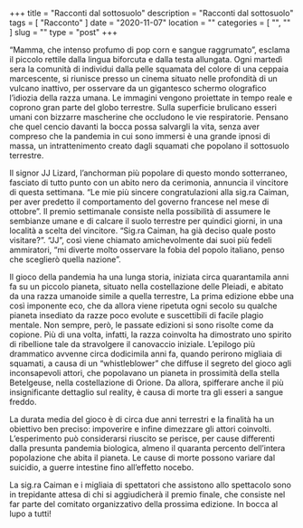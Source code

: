 +++
title = "Racconti dal sottosuolo"
description = "Racconti dal sottosuolo"
tags = [ "Racconto" ]
date = "2020-11-07"
location = ""
categories = [
  "",
  ""
]
slug = ""
type = "post"
+++

“Mamma, che intenso profumo di pop corn e sangue raggrumato”, esclama il piccolo rettile dalla lingua biforcuta e dalla testa allungata. Ogni martedì sera la comunità di individui dalla pelle squamata del colore di una ceppaia marcescente, si riunisce presso un cinema situato nelle profondità di un vulcano inattivo, per osservare da un gigantesco schermo olografico l’idiozia della razza umana. Le immagini vengono proiettate in tempo reale e coprono gran parte del globo terrestre. Sulla superficie brulicano esseri umani con bizzarre mascherine che occludono le vie respiratorie. Pensano che quel cencio davanti la bocca possa salvargli la vita, senza aver compreso che la pandemia in cui sono immersi è una grande ipnosi di massa, un intrattenimento creato dagli squamati che popolano il sottosuolo terrestre. 

Il signor JJ Lizard, l’anchorman più popolare di questo mondo sotterraneo, fasciato di tutto punto con un abito nero da cerimonia, annuncia il vincitore di questa settimana. “Le mie più sincere congratulazioni alla sig.ra Caiman, per aver predetto il comportamento del governo francese nel mese di ottobre”. Il premio settimanale consiste nella possibilità di assumere le sembianze umane e di calcare il suolo terrestre per quindici giorni, in una località a scelta del vincitore. “Sig.ra Caiman, ha già deciso quale posto visitare?”. “JJ”, così viene chiamato amichevolmente dai suoi più fedeli ammiratori, “mi diverte molto osservare la fobia del popolo italiano, penso che sceglierò quella nazione”. 

Il gioco della pandemia ha una lunga storia, iniziata circa quarantamila anni fa su un piccolo pianeta, situato nella costellazione delle Pleiadi, e abitato da una razza umanoide simile a quella terrestre,   La prima edizione ebbe una così imponente eco, che da allora viene ripetuta ogni secolo su qualche pianeta insediato da razze poco evolute e suscettibili di facile plagio mentale. Non sempre, però, le passate edizioni si sono risolte come da copione. Più di una volta, infatti, la razza coinvolta ha dimostrato uno spirito di ribellione tale da stravolgere il canovaccio iniziale. L’epilogo più drammatico avvenne circa dodicimila anni fa, quando perirono migliaia di squamati, a causa di un “whistleblower” che diffuse il segreto del gioco agli inconsapevoli attori, che popolavano un pianeta in prossimità della stella Betelgeuse, nella costellazione di Orione. Da allora, spifferare anche il più insignificante dettaglio sul reality, è causa di morte tra gli esseri a sangue freddo. 

La durata media del gioco è di circa due anni terrestri e la finalità ha un obiettivo ben preciso: impoverire e infine dimezzare gli attori coinvolti. L’esperimento può considerarsi riuscito se perisce, per cause differenti dalla presunta pandemia biologica, almeno il quaranta percento dell’intera popolazione che abita il pianeta. Le cause di morte possono variare dal suicidio, a guerre intestine fino all’effetto nocebo.

La sig.ra Caiman e i migliaia di spettatori che assistono allo spettacolo sono in trepidante attesa di chi si aggiudicherà il premio finale,  che consiste nel far parte del comitato organizzativo della prossima edizione. In bocca al lupo a tutti!
